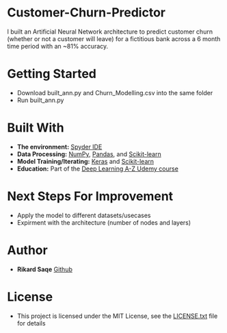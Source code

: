 # Customer-Churn-Predictor

I built an Artificial Neural Network architecture to predict customer churn (whether or not a customer will leave) for 
a fictitious bank across a 6 month time period with an ~81% accuracy.

# Getting Started

- Download built_ann.py and Churn_Modelling.csv into the same folder
- Run built_ann.py

# Built With

- **The environment:** [Spyder IDE](https://www.spyder-ide.org/)
- **Data Processing:** [NumPy](https://numpy.org/), [Pandas](https://pandas.pydata.org/), and [Scikit-learn](https://scikit-learn.org/stable/index.html) 
- **Model Training/Iterating:** [Keras](https://keras.io/) and [Scikit-learn](https://scikit-learn.org/stable/index.html)
- **Education:** Part of the [Deep Learning A-Z Udemy course](https://www.udemy.com/course/deeplearning/)


# Next Steps For Improvement
- Apply the model to different datasets/usecases 
- Expirment with the architecture (number of nodes and layers)

# Author
- **Rikard Saqe** [Github](https://github.com/rikardsaqe/)

# License
- This project is licensed under the MIT License, see the [LICENSE.txt](https://github.com/rikardsaqe/Customer-Churn-Predictor/blob/master/LICENSE) file for details

